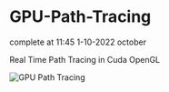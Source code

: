 # GPU-Path-Tracing

complete at 11:45 1-10-2022 october

Real Time Path Tracing in Cuda OpenGL

![GPU Path Tracing](https://user-images.githubusercontent.com/93391908/193448901-c926bd0e-a417-4127-8df1-39826331a41f.png)

